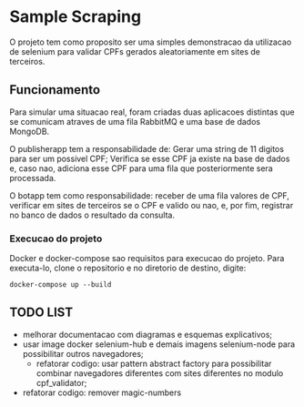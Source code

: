 # Sample Scraping
O projeto tem como proposito ser uma simples demonstracao da utilizacao de
selenium para validar CPFs gerados aleatoriamente em sites de terceiros.

## Funcionamento
Para simular uma situacao real, foram criadas duas aplicacoes distintas que se
comunicam atraves de uma fila RabbitMQ e uma base de dados MongoDB.

O publisherapp tem a responsabilidade de: Gerar uma string de 11 digitos para
ser um possivel CPF; Verifica se esse CPF ja existe na base de dados e, caso
nao, adiciona esse CPF para uma fila que posteriormente sera processada.

O botapp tem como responsabilidade: receber de uma fila valores de CPF,
verificar em sites de terceiros se o CPF e valido ou nao, e, por fim, registrar
no banco de dados o resultado da consulta.

### Execucao do projeto
Docker e docker-compose sao requisitos para execucao do projeto. Para
executa-lo, clone o repositorio e no diretorio de destino, digite:

```
docker-compose up --build
```


## TODO LIST
- melhorar documentacao com diagramas e esquemas explicativos;
- usar image docker selenium-hub e demais imagens selenium-node  para
possibilitar outros navegadores;
    - refatorar codigo: usar pattern abstract factory para possibilitar combinar
      navegadores diferentes com sites diferentes no modulo cpf_validator;
- refatorar codigo: remover magic-numbers
